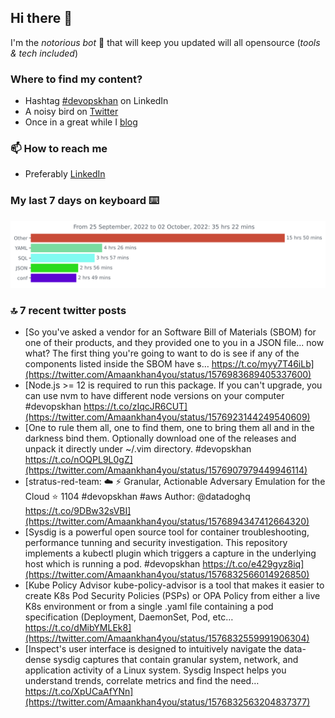 <!--- [![Hits](https://hits.seeyoufarm.com/api/count/incr/badge.svg?url=https%3A%2F%2Fgithub.com%2Fakhan4u%2Fhit-counter&count_bg=%2379C83D&title_bg=%23555555&icon=&icon_color=%23E7E7E7&title=visits&edge_flat=false)](https://hits.seeyoufarm.com) --->

## Hi there 👋

I'm the _notorious bot_ 🤣 that will keep you updated will all opensource (_tools & tech included_) 

### Where to find my content?

* Hashtag [#devopskhan](https://www.linkedin.com/feed/hashtag/devopskhan) on LinkedIn
* A noisy bird on [Twitter](https://twitter.com/Amaankhan4you)
* Once in a great while I [blog](https://linuxparrot.com) 


### 📫 **How to reach me**

* Preferably [LinkedIn](https://www.linkedin.com/in/amaan-khan-linux-ninja)

### My last 7 days on keyboard ⌨️

<img src="https://github.com/akhan4u/akhan4u/blob/main/images/stat.svg" alt="Amaan's Wakatime Activity!"/>

### 🔝 7 recent twitter posts
<!-- DEVDOJO:START -->
- [So you&#39;ve asked a vendor for an Software Bill of Materials &lpar;SBOM&rpar; for one of their products, and they provided one to you in a JSON file... now what? The first thing you&#39;re going to want to do is see if any of the components listed inside the SBOM have s… https://t.co/myy7T46iLb](https://twitter.com/Amaankhan4you/status/1576983689405337600)
- [Node.js &gt;= 12 is required to run this package. If you can&#39;t upgrade, you can use nvm to have different node versions on your computer #devopskhan https://t.co/zIqcJR6CUT](https://twitter.com/Amaankhan4you/status/1576923144249540609)
- [One to rule them all, one to find them, one to bring them all and in the darkness bind them. Optionally download one of the releases and unpack it directly under ~/.vim directory. #devopskhan https://t.co/nOQPL9L0gZ](https://twitter.com/Amaankhan4you/status/1576907979449946114)
- [stratus-red-team: :cloud: :zap: Granular, Actionable Adversary Emulation for the Cloud
⭐️ 1104
#devopskhan #aws
Author: @datadoghq
https://t.co/9DBw32sVBI](https://twitter.com/Amaankhan4you/status/1576894347412664320)
- [Sysdig is a powerful open source tool for container troubleshooting, performance tunning and security investigation. This repository implements a kubectl plugin which triggers a capture in the underlying host which is running a pod. #devopskhan https://t.co/e429gyz8iq](https://twitter.com/Amaankhan4you/status/1576832566014926850)
- [Kube Policy Advisor kube-policy-advisor is a tool that makes it easier to create K8s Pod Security Policies &lpar;PSPs&rpar; or OPA Policy from either a live K8s environment or from a single .yaml file containing a pod specification &lpar;Deployment, DaemonSet, Pod, etc… https://t.co/dMibYMLEk8](https://twitter.com/Amaankhan4you/status/1576832559991906304)
- [Inspect&#39;s user interface is designed to intuitively navigate the data-dense sysdig captures that contain granular system, network, and application activity of a Linux system. Sysdig Inspect helps you understand trends, correlate metrics and find the need… https://t.co/XpUCaAfYNn](https://twitter.com/Amaankhan4you/status/1576832563204837377)
<!-- DEVDOJO:END -->

<!-- ![Amaan's GitHub stats](https://github-readme-stats.vercel.app/api?username=akhan4u&count_private=true&show_icons=true&hide=contribs) -->
